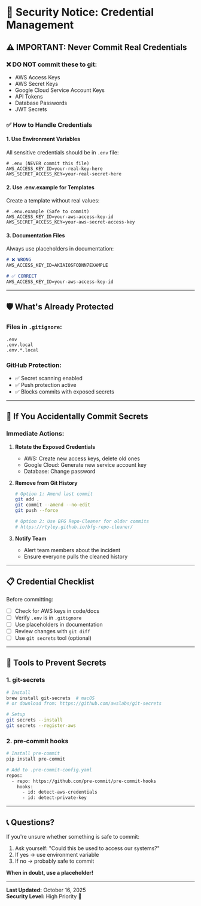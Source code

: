 # 🔐 Security Notice: Credential Management

## ⚠️ IMPORTANT: Never Commit Real Credentials

### ❌ DO NOT commit these to git:
- AWS Access Keys
- AWS Secret Keys
- Google Cloud Service Account Keys
- API Tokens
- Database Passwords
- JWT Secrets

### ✅ How to Handle Credentials

#### 1. **Use Environment Variables**
All sensitive credentials should be in `.env` file:

```env
# .env (NEVER commit this file)
AWS_ACCESS_KEY_ID=your-real-key-here
AWS_SECRET_ACCESS_KEY=your-real-secret-here
```

#### 2. **Use .env.example for Templates**
Create a template without real values:

```env
# .env.example (Safe to commit)
AWS_ACCESS_KEY_ID=your-aws-access-key-id
AWS_SECRET_ACCESS_KEY=your-aws-secret-access-key
```

#### 3. **Documentation Files**
Always use placeholders in documentation:

```markdown
# ❌ WRONG
AWS_ACCESS_KEY_ID=AKIAIOSFODNN7EXAMPLE

# ✅ CORRECT
AWS_ACCESS_KEY_ID=your-aws-access-key-id
```

---

## 🛡️ What's Already Protected

### Files in `.gitignore`:
```
.env
.env.local
.env.*.local
```

### GitHub Protection:
- ✅ Secret scanning enabled
- ✅ Push protection active
- ✅ Blocks commits with exposed secrets

---

## 🚨 If You Accidentally Commit Secrets

### Immediate Actions:

1. **Rotate the Exposed Credentials**
   - AWS: Create new access keys, delete old ones
   - Google Cloud: Generate new service account key
   - Database: Change password

2. **Remove from Git History**
   ```bash
   # Option 1: Amend last commit
   git add .
   git commit --amend --no-edit
   git push --force
   
   # Option 2: Use BFG Repo-Cleaner for older commits
   # https://rtyley.github.io/bfg-repo-cleaner/
   ```

3. **Notify Team**
   - Alert team members about the incident
   - Ensure everyone pulls the cleaned history

---

## 📋 Credential Checklist

Before committing:

- [ ] Check for AWS keys in code/docs
- [ ] Verify `.env` is in `.gitignore`
- [ ] Use placeholders in documentation
- [ ] Review changes with `git diff`
- [ ] Use `git secrets` tool (optional)

---

## 🔧 Tools to Prevent Secrets

### 1. **git-secrets**
```bash
# Install
brew install git-secrets  # macOS
# or download from: https://github.com/awslabs/git-secrets

# Setup
git secrets --install
git secrets --register-aws
```

### 2. **pre-commit hooks**
```bash
# Install pre-commit
pip install pre-commit

# Add to .pre-commit-config.yaml
repos:
  - repo: https://github.com/pre-commit/pre-commit-hooks
    hooks:
      - id: detect-aws-credentials
      - id: detect-private-key
```

---

## 📞 Questions?

If you're unsure whether something is safe to commit:
1. Ask yourself: "Could this be used to access our systems?"
2. If yes → use environment variable
3. If no → probably safe to commit

**When in doubt, use a placeholder!**

---

**Last Updated:** October 16, 2025  
**Security Level:** High Priority 🔴
